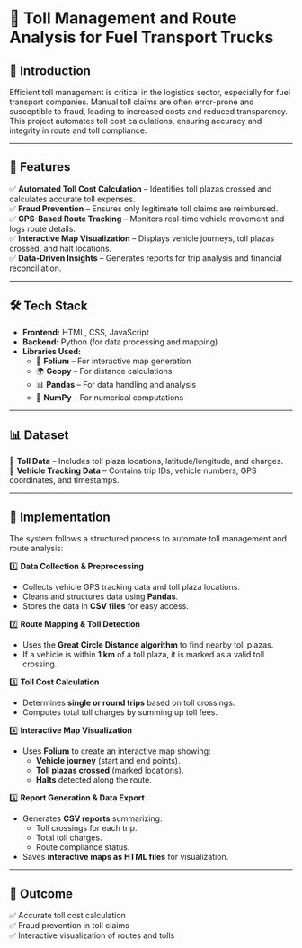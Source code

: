 # 🚛 Toll Management and Route Analysis for Fuel Transport Trucks

## 📌 Introduction  
Efficient toll management is critical in the logistics sector, especially for fuel transport companies. Manual toll claims are often error-prone and susceptible to fraud, leading to increased costs and reduced transparency. This project automates toll cost calculations, ensuring accuracy and integrity in route and toll compliance.

---

## 🚀 Features  
✅ **Automated Toll Cost Calculation** – Identifies toll plazas crossed and calculates accurate toll expenses.  
✅ **Fraud Prevention** – Ensures only legitimate toll claims are reimbursed.  
✅ **GPS-Based Route Tracking** – Monitors real-time vehicle movement and logs route details.  
✅ **Interactive Map Visualization** – Displays vehicle journeys, toll plazas crossed, and halt locations.  
✅ **Data-Driven Insights** – Generates reports for trip analysis and financial reconciliation.  

---

## 🛠️ Tech Stack  
- **Frontend:** HTML, CSS, JavaScript  
- **Backend:** Python (for data processing and mapping)  
- **Libraries Used:**  
  - 📍 **Folium** – For interactive map generation  
  - 🌍 **Geopy** – For distance calculations  
  - 📊 **Pandas** – For data handling and analysis  
  - 🔢 **NumPy** – For numerical computations  

---

## 📊 Dataset  
📌 **Toll Data** – Includes toll plaza locations, latitude/longitude, and charges.  
📌 **Vehicle Tracking Data** – Contains trip IDs, vehicle numbers, GPS coordinates, and timestamps.  

---

## 🔧 Implementation  
The system follows a structured process to automate toll management and route analysis:  

1️⃣ **Data Collection & Preprocessing**  
   - Collects vehicle GPS tracking data and toll plaza locations.  
   - Cleans and structures data using **Pandas**.  
   - Stores the data in **CSV files** for easy access.  

2️⃣ **Route Mapping & Toll Detection**  
   - Uses the **Great Circle Distance algorithm** to find nearby toll plazas.  
   - If a vehicle is within **1 km** of a toll plaza, it is marked as a valid toll crossing.  

3️⃣ **Toll Cost Calculation**  
   - Determines **single or round trips** based on toll crossings.  
   - Computes total toll charges by summing up toll fees.  

4️⃣ **Interactive Map Visualization**  
   - Uses **Folium** to create an interactive map showing:  
     - **Vehicle journey** (start and end points).  
     - **Toll plazas crossed** (marked locations).  
     - **Halts** detected along the route.  

5️⃣ **Report Generation & Data Export**  
   - Generates **CSV reports** summarizing:  
     - Toll crossings for each trip.  
     - Total toll charges.  
     - Route compliance status.  
   - Saves **interactive maps as HTML files** for visualization.  

---

## 🎯 Outcome  
✅ Accurate toll cost calculation  
✅ Fraud prevention in toll claims    
✅ Interactive visualization of routes and tolls  


